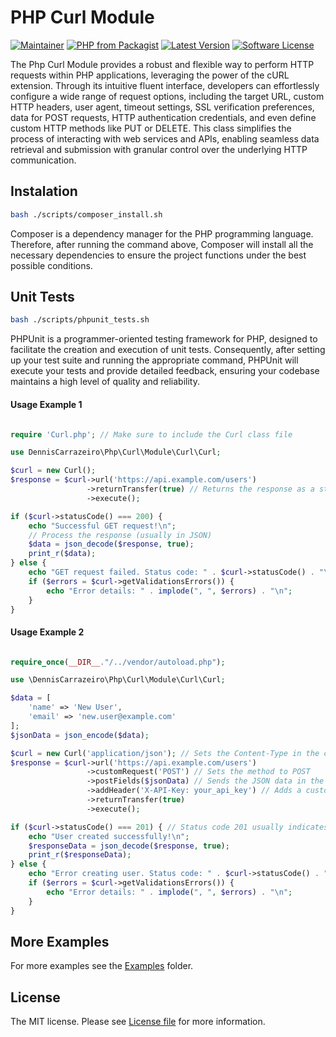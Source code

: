 # PHP Curl Module

[![Maintainer](http://img.shields.io/badge/maintainer-denniscarrazeiro-blue.svg?style=flat-square)](https://www.linkedin.com/in/dennis-carrazeiro)
[![PHP from Packagist](https://img.shields.io/packagist/php-v/denniscarrazeiro/php-curl-module.svg?style=flat-square)](https://packagist.org/packages/denniscarrazeiro/php-curl-module)
[![Latest Version](https://img.shields.io/github/release/denniscarrazeiro/php-curl-module.svg?style=flat-square)](https://github.com/denniscarrazeiro/php-curl-module/releases)
[![Software License](https://img.shields.io/badge/license-MIT-brightgreen.svg?style=flat-square)](LICENSE)

The Php Curl Module provides a robust and flexible way to perform HTTP requests within PHP applications, leveraging the power of the cURL extension. Through its intuitive fluent interface, developers can effortlessly configure a wide range of request options, including the target URL, custom HTTP headers, user agent, timeout settings, SSL verification preferences, data for POST requests, HTTP authentication credentials, and even define custom HTTP methods like PUT or DELETE. This class simplifies the process of interacting with web services and APIs, enabling seamless data retrieval and submission with granular control over the underlying HTTP communication.

## Instalation

```bash
bash ./scripts/composer_install.sh
```

Composer is a dependency manager for the PHP programming language. Therefore, after running the command above, Composer will install all the necessary dependencies to ensure the project functions under the best possible conditions.

## Unit Tests

```bash
bash ./scripts/phpunit_tests.sh
```

PHPUnit is a programmer-oriented testing framework for PHP, designed to facilitate the creation and execution of unit tests. Consequently, after setting up your test suite and running the appropriate command, PHPUnit will execute your tests and provide detailed feedback, ensuring your codebase maintains a high level of quality and reliability.

#### Usage Example 1

```php

require 'Curl.php'; // Make sure to include the Curl class file

use DennisCarrazeiro\Php\Curl\Module\Curl\Curl;

$curl = new Curl();
$response = $curl->url('https://api.example.com/users')
                 ->returnTransfer(true) // Returns the response as a string
                 ->execute();

if ($curl->statusCode() === 200) {
    echo "Successful GET request!\n";
    // Process the response (usually in JSON)
    $data = json_decode($response, true);
    print_r($data);
} else {
    echo "GET request failed. Status code: " . $curl->statusCode() . "\n";
    if ($errors = $curl->getValidationsErrors()) {
        echo "Error details: " . implode(", ", $errors) . "\n";
    }
}

```

#### Usage Example 2

```php

require_once(__DIR__."/../vendor/autoload.php");

use \DennisCarrazeiro\Php\Curl\Module\Curl\Curl;

$data = [
    'name' => 'New User',
    'email' => 'new.user@example.com'
];
$jsonData = json_encode($data);

$curl = new Curl('application/json'); // Sets the Content-Type in the constructor
$response = $curl->url('https://api.example.com/users')
                 ->customRequest('POST') // Sets the method to POST
                 ->postFields($jsonData) // Sends the JSON data in the body
                 ->addHeader('X-API-Key: your_api_key') // Adds a custom header
                 ->returnTransfer(true)
                 ->execute();

if ($curl->statusCode() === 201) { // Status code 201 usually indicates successful creation
    echo "User created successfully!\n";
    $responseData = json_decode($response, true);
    print_r($responseData);
} else {
    echo "Error creating user. Status code: " . $curl->statusCode() . "\n";
    if ($errors = $curl->getValidationsErrors()) {
        echo "Error details: " . implode(", ", $errors) . "\n";
    }
}

```

## More Examples

For more examples see the [Examples](https://github.com/denniscarrazeiro/php-curl-module/blob/master/examples) folder.

## License

The MIT license. Please see [License file](https://github.com/denniscarrazeiro/php-curl-module/blob/master/LICENSE) for more information.